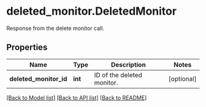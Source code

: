 # deleted_monitor.DeletedMonitor

Response from the delete monitor call.
## Properties
Name | Type | Description | Notes
------------ | ------------- | ------------- | -------------
**deleted_monitor_id** | **int** | ID of the deleted monitor. | [optional] 

[[Back to Model list]](README.md#documentation-for-models) [[Back to API list]](README.md#documentation-for-api-endpoints) [[Back to README]](README.md)


